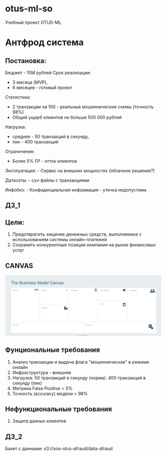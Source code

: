 # otus-ml-so
Учебный проект OTUS-ML.

# Антфрод система

## Постановка:

Бюджет - 10М рублей
Срок реализации: 
  - 3 месяца (MVP),
  - 6 месяцев - готовый проект
    
Статистика: 
  - 2 транзакции на 100 - реальные мошеннические схемы (точность 98%)
  - Общий ущерб клиентов не больше 500 000 рублей
   
Нагрузка:
  - средняя - 50 транзакций в секунду, 
  - пик - 400 транзакций
   
Ограничение:
  - Более 5% FP - отток клиентов

Эксплуатация: - Сервис на внешних мощностях (облачное решение?)

Датасеты: - csv-файлы с транзакциями

Инфобез: - Конфиденциальная информация - утечка недопустима

## ДЗ_1

## Цели: 
1. Предотвратить хищение денежных средств, выполняемое с использованием системы онлайн-платежей
2. Сохранить конкурентные позиции компании на рынке финансовых услуг


## CANVAS

<img src="https://github.com/solegark/otus-ml-so/blob/main/Mission%20Canvas.svg">


## Фунциональные требования

1. Анализ транзакции и выдача флага "мошенническая" в режиме онлайн
2. Инфраструктура - внешняя
3. Нагрузка: 50 транзакций в секунду (норма). 400 транзакций в секунду (пик)
4. Метрика False Positive < 5%
5. Точность (accuracy) модели > 98%

## Нефункциональные требования
1. Защита данных клиентов
   

## ДЗ_2
Бакет с данными: s3://soa-otus-afraud/data-afraud
